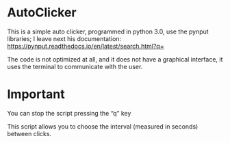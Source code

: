 # AutoClicker
This is a simple auto clicker, programmed in python 3.0, use the pynput libraries; I leave next his documentation: https://pynput.readthedocs.io/en/latest/search.html?q=

The code is not optimized at all, and it does not have a graphical interface, it uses the terminal to communicate with the user.

# Important

You can stop the script pressing the “q” key

This script allows you to choose the interval (measured in seconds) between clicks.
